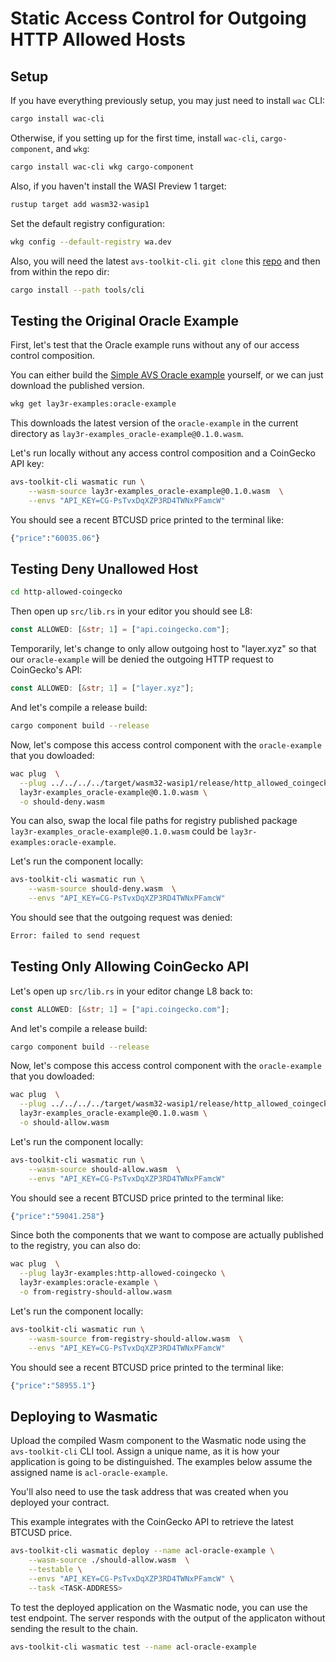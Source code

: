 # Static Access Control for Outgoing HTTP Allowed Hosts

## Setup

If you have everything previously setup, you may just need to install `wac` CLI:

```bash
cargo install wac-cli
```

Otherwise, if you setting up for the first time, install `wac-cli`, `cargo-component`, and `wkg`:

```bash
cargo install wac-cli wkg cargo-component
```

Also, if you haven't install the WASI Preview 1 target:

```bash
rustup target add wasm32-wasip1
```

Set the default registry configuration:
```bash
wkg config --default-registry wa.dev
```

Also, you will need the latest `avs-toolkit-cli`. `git clone` this [repo](https://github.com/Lay3rLabs/avs-toolkit) and then from within the repo dir:
```bash
cargo install --path tools/cli
```


## Testing the Original Oracle Example

First, let's test that the Oracle example runs without any of our access control composition.

You can either build the [Simple AVS Oracle example](https://github.com/Lay3rLabs/example-avs-oracle/tree/main/wasi/oracle-example)
yourself, or we can just download the published version.

```bash
wkg get lay3r-examples:oracle-example
```

This downloads the latest version of the `oracle-example` in the current directory as `lay3r-examples_oracle-example@0.1.0.wasm`.

Let's run locally without any access control composition and a CoinGecko API key:
```bash
avs-toolkit-cli wasmatic run \
    --wasm-source lay3r-examples_oracle-example@0.1.0.wasm  \
    --envs "API_KEY=CG-PsTvxDqXZP3RD4TWNxPFamcW"
```

You should see a recent BTCUSD price printed to the terminal like:
```bash
{"price":"60035.06"}
```

## Testing Deny Unallowed Host

```bash
cd http-allowed-coingecko
```

Then open up `src/lib.rs` in your editor you should see L8:
```rust
const ALLOWED: [&str; 1] = ["api.coingecko.com"];
```

Temporarily, let's change to only allow outgoing host to "layer.xyz" so that our `oracle-example` will
be denied the outgoing HTTP request to CoinGecko's API:

```rust
const ALLOWED: [&str; 1] = ["layer.xyz"];
```

And let's compile a release build:

```bash
cargo component build --release
```

Now, let's compose this access control component with the `oracle-example` that you dowloaded:

```bash
wac plug  \
  --plug ../../../../target/wasm32-wasip1/release/http_allowed_coingecko.wasm \
  lay3r-examples_oracle-example@0.1.0.wasm \
  -o should-deny.wasm
```

You can also, swap the local file paths for registry published package `lay3r-examples_oracle-example@0.1.0.wasm`
could be `lay3r-examples:oracle-example`.

Let's run the component locally:
```bash
avs-toolkit-cli wasmatic run \
    --wasm-source should-deny.wasm  \
    --envs "API_KEY=CG-PsTvxDqXZP3RD4TWNxPFamcW"
```

You should see that the outgoing request was denied:
```bash
Error: failed to send request
```

## Testing Only Allowing CoinGecko API

Let's open up `src/lib.rs` in your editor change L8 back to:
```rust
const ALLOWED: [&str; 1] = ["api.coingecko.com"];
```

And let's compile a release build:

```bash
cargo component build --release
```

Now, let's compose this access control component with the `oracle-example` that you dowloaded:

```bash
wac plug  \
  --plug ../../../../target/wasm32-wasip1/release/http_allowed_coingecko.wasm \
  lay3r-examples_oracle-example@0.1.0.wasm \
  -o should-allow.wasm
```

Let's run the component locally:
```bash
avs-toolkit-cli wasmatic run \
    --wasm-source should-allow.wasm  \
    --envs "API_KEY=CG-PsTvxDqXZP3RD4TWNxPFamcW"
```

You should see a recent BTCUSD price printed to the terminal like:
```bash
{"price":"59041.258"}
```

Since both the components that we want to compose are actually published to the registry,
you can also do:

```bash
wac plug  \
  --plug lay3r-examples:http-allowed-coingecko \
  lay3r-examples:oracle-example \
  -o from-registry-should-allow.wasm
```

Let's run the component locally:
```bash
avs-toolkit-cli wasmatic run \
    --wasm-source from-registry-should-allow.wasm  \
    --envs "API_KEY=CG-PsTvxDqXZP3RD4TWNxPFamcW"
```

You should see a recent BTCUSD price printed to the terminal like:
```bash
{"price":"58955.1"}
```

## Deploying to Wasmatic

Upload the compiled Wasm component to the Wasmatic node using the `avs-toolkit-cli` CLI tool.
Assign a unique name, as it is how your application is going to be distinguished. The examples below assume
the assigned name is `acl-oracle-example`.

You'll also need to use the task address that was created when you deployed your contract.

This example integrates with the CoinGecko API to retrieve the latest BTCUSD price.

```bash
avs-toolkit-cli wasmatic deploy --name acl-oracle-example \
    --wasm-source ./should-allow.wasm  \
    --testable \
    --envs "API_KEY=CG-PsTvxDqXZP3RD4TWNxPFamcW" \
    --task <TASK-ADDRESS>
```

To test the deployed application on the Wasmatic node, you can use the test endpoint.
The server responds with the output of the applicaton without sending the result to the chain.

```bash
avs-toolkit-cli wasmatic test --name acl-oracle-example
```
